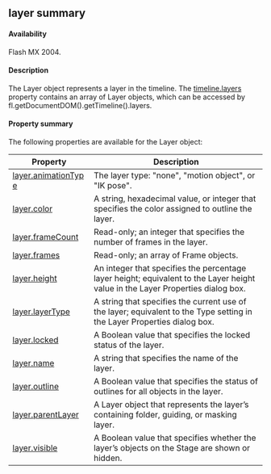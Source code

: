 ## layer summary

#### Availability

Flash MX 2004.

#### Description

The Layer object represents a layer in the timeline. The [timeline.layers](#!AdobeDocs/developers-animatesdk-docs/test/Timeline_object/timeli31.md) property contains an array of Layer objects, which can be accessed by fl.getDocumentDOM().getTimeline().layers.

#### Property summary

The following properties are available for the Layer object:

| **Property**                                                         | **Description**                                                                                                                 |
|----------------------------------------------------------------------|---------------------------------------------------------------------------------------------------------------------------------|
| [layer.animationTyp](#layer.animationType) [e](#layer.animationType) | The layer type: "none", "motion object", or "IK pose".                                                                          |
| [layer.color](#!AdobeDocs/developers-animatesdk-docs/test/Layer_object/layer1.md)                                         | A string, hexadecimal value, or integer that specifies the color assigned to outline the layer.                                 |
| [layer.frameCount](#!AdobeDocs/developers-animatesdk-docs/test/Layer_object/layer2.md)                                    | Read-only; an integer that specifies the number of frames in the layer.                                                         |
| [layer.frames](#!AdobeDocs/developers-animatesdk-docs/test/Layer_object/layer3.md)                                        | Read-only; an array of Frame objects.                                                                                           |
| [layer.height](#!AdobeDocs/developers-animatesdk-docs/test/Layer_object/layer4.md)                                        | An integer that specifies the percentage layer height; equivalent to the Layer height value in the Layer Properties dialog box. |
| [layer.layerType](#!AdobeDocs/developers-animatesdk-docs/test/Layer_object/layer5.md)                                     | A string that specifies the current use of the layer; equivalent to the Type setting in the Layer Properties dialog box.        |
| [layer.locked](#!AdobeDocs/developers-animatesdk-docs/test/Layer_object/layer6.md)                                        | A Boolean value that specifies the locked status of the layer.                                                                  |
| [layer.name](#!AdobeDocs/developers-animatesdk-docs/test/Layer_object/layer7.md)                                          | A string that specifies the name of the layer.                                                                                  |
| [layer.outline](#!AdobeDocs/developers-animatesdk-docs/test/Layer_object/layer8.md)                                       | A Boolean value that specifies the status of outlines for all objects in the layer.                                             |
| [layer.parentLayer](#!AdobeDocs/developers-animatesdk-docs/test/Layer_object/layer9.md)                                   | A Layer object that represents the layer’s containing folder, guiding, or masking layer.                                        |
| [layer.visible](#!AdobeDocs/developers-animatesdk-docs/test/Layer_object/layer10.md)                                       | A Boolean value that specifies whether the layer’s objects on the Stage are shown or hidden.                                    |

<span id="layer.animationType" class="anchor"></span>

